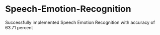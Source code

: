# Speech-Emotion-Recognition
Successfully implemented Speech Emotion Recognition with accuracy of 63.71 percent

